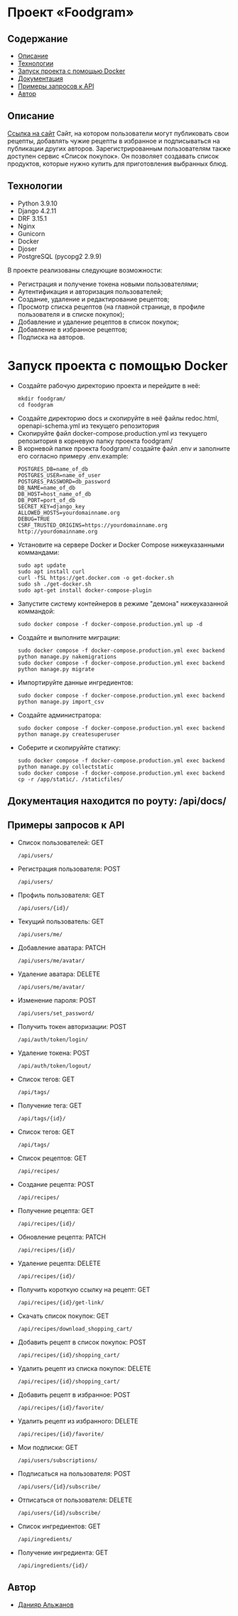 # Проект «Foodgram»

## Содержание
- [Описание](#описание)
- [Технологии](#технологии)
- [Запуск проекта с помощью Docker](#запуск-проекта-с-помощью-docker)
- [Документация](#документация-находится-по-роуту:-/api/docs/)
- [Примеры запросов к API](#примеры-запросов-к-API)
- [Автор](#автор)

## Описание
[Ссылка на сайт](aldoalore.zapto.org)
Cайт, на котором пользователи могут публиковать свои рецепты, добавлять чужие рецепты в избранное и подписываться на публикации других авторов. 
Зарегистрированным пользователям также доступен сервис «Список покупок». Он позволяет создавать список продуктов, которые нужно купить для приготовления выбранных блюд.

## Технологии
* Python 3.9.10
* Django 4.2.11
* DRF 3.15.1
* Nginx
* Gunicorn
* Docker
* Djoser
* PostgreSQL (pycopg2 2.9.9)

В проекте реализованы следующие возможности:
* Регистрация и получение токена новыми пользователями;
* Аутентификация и авторизация пользователей;
* Создание, удаление и редактирование рецептов;
* Просмотр списка рецептов (на главной странице, в профиле пользователя и в списке покупок);
* Добавление и удаление рецептов в список покупок;
* Добавление в избранное рецептов;
* Подписка на авторов.

# Запуск проекта с помощью Docker
* Создайте рабочую директорию проекта и перейдите в неё:
  ```
  mkdir foodgram/
  cd foodgram
  ```
* Создайте директорию docs и скопируйте в неё файлы redoc.html, openapi-schema.yml из текущего репозитория
* Скопируйте файл docker-compose.production.yml из текущего репозитория в корневую папку проекта foodgram/
* В корневой папке проекта foodgram/ создайте файл .env и заполните его согласно примеру .env.example:
  ```
  POSTGRES_DB=name_of_db
  POSTGRES_USER=name_of_user
  POSTGRES_PASSWORD=db_password
  DB_NAME=name_of_db
  DB_HOST=host_name_of_db
  DB_PORT=port_of_db
  SECRET_KEY=django_key
  ALLOWED_HOSTS=yourdomainname.org
  DEBUG=TRUE
  CSRF_TRUSTED_ORIGINS=https://yourdomainname.org http://yourdomainname.org
  ```
* Установите на сервере Docker и Docker Compose нижеуказанными коммандами:
  ```
  sudo apt update
  sudo apt install curl
  curl -fSL https://get.docker.com -o get-docker.sh
  sudo sh ./get-docker.sh
  sudo apt-get install docker-compose-plugin
  ```
* Запустите систему контейнеров в режиме "демона" нижеуказанной коммандой:
  ```
  sudo docker compose -f docker-compose.production.yml up -d
  ```
* Создайте и выполните миграции:
  ```
  sudo docker compose -f docker-compose.production.yml exec backend python manage.py nakemigrations
  sudo docker compose -f docker-compose.production.yml exec backend python manage.py migrate
  ```
* Импортируйте данные ингредиентов:
  ```
  sudo docker compose -f docker-compose.production.yml exec backend python manage.py import_csv
  ```
* Создайте администратора:
  ```
  sudo docker compose -f docker-compose.production.yml exec backend python manage.py createsuperuser
  ```
* Соберите и скопируййте статику:
  ```
  sudo docker compose -f docker-compose.production.yml exec backend python manage.py collectstatic
  sudo docker compose -f docker-compose.production.yml exec backend cp -r /app/static/. /staticfiles/
  ```
## Документация находится по роуту: /api/docs/

## Примеры запросов к API

* Список пользователей:
  GET
  ```
  /api/users/
  ```
* Регистрация пользователя:
  POST
  ```
  /api/users/
  ```
* Профиль пользователя:
  GET
  ```
  /api/users/{id}/
  ```
* Текущий пользователь:
  GET
  ```
  /api/users/me/
  ```
* Добавление аватара:
  PATCH
  ```
  /api/users/me/avatar/
  ```
* Удаление аватара:
  DELETE
  ```
  /api/users/me/avatar/
  ```
* Изменение пароля:
  POST
  ```
  /api/users/set_password/
  ```
* Получить токен авторизации:
  POST
  ```
  /api/auth/token/login/
  ```  
* Удаление токена:
  POST
  ```
  /api/auth/token/logout/
  ```  
* Список тегов:
  GET
  ```
  /api/tags/
  ```    
* Получение тега:
  GET
  ```
  /api/tags/{id}/
  ```
* Список тегов:
  GET
  ```
  /api/tags/
  ```  
* Список рецептов:
  GET
  ```
  /api/recipes/
  ```  
* Создание рецепта:
  POST
  ```
  /api/recipes/
  ```  
* Получение рецепта:
  GET
  ```
  /api/recipes/{id}/
  ```  
* Обновление рецепта:
  PATCH
  ```
  /api/recipes/{id}/
  ```  
* Удаление рецепта:
  DELETE
  ```
  /api/recipes/{id}/
  ```  
* Получить короткую ссылку на рецепт:
  GET
  ```
  /api/recipes/{id}/get-link/
  ```  
* Скачать список покупок:
  GET
  ```
  /api/recipes/download_shopping_cart/
  ```  
* Добавить рецепт в список покупок:
  POST
  ```
  /api/recipes/{id}/shopping_cart/
  ```  
* Удалить рецепт из списка покупок:
  DELETE
  ```
  /api/recipes/{id}/shopping_cart/
  ```  
* Добавить рецепт в избранное:
  POST
  ```
  /api/recipes/{id}/favorite/
  ```  
* Удалить рецепт из избранного:
  DELETE
  ```
  /api/recipes/{id}/favorite/
  ```  
* Мои подписки:
  GET
  ```
  /api/users/subscriptions/
  ```  
* Подписаться на пользователя:
  POST
  ```
  /api/users/{id}/subscribe/
  ```
* Отписаться от пользователя:
  DELETE
  ```
  /api/users/{id}/subscribe/
  ```  
* Список ингредиентов:
  GET
  ```
  /api/ingredients/
  ```  
* Получение ингредиента:
  GET
  ```
  /api/ingredients/{id}/
  ``` 


## Автор

- [Данияр Альжанов](https://github.com/DaniyarAlzhanov)
